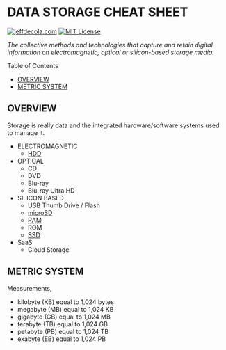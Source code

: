 # DATA STORAGE CHEAT SHEET

[![jeffdecola.com](https://img.shields.io/badge/website-jeffdecola.com-blue)](https://jeffdecola.com)
[![MIT License](https://img.shields.io/:license-mit-blue.svg)](https://jeffdecola.mit-license.org)

_The collective methods and technologies
that capture and retain digital information on electromagnetic,
optical or silicon-based storage media._

Table of Contents

* [OVERVIEW](https://github.com/JeffDeCola/my-cheat-sheets/tree/master/other/stem/technology/computer-hardware/data-storage-cheat-sheet#overview)
* [METRIC SYSTEM](https://github.com/JeffDeCola/my-cheat-sheets/tree/master/other/stem/technology/computer-hardware/data-storage-cheat-sheet#metric-system)

## OVERVIEW

Storage is really data and the integrated
hardware/software systems used to manage it.

* ELECTROMAGNETIC
  * [HDD](https://github.com/JeffDeCola/my-cheat-sheets/tree/master/other/stem/technology/computer-hardware/hard-drives-cheat-sheet)
* OPTICAL
  * CD
  * DVD
  * Blu-ray
  * Blu-ray Ultra HD
* SILICON BASED
  * USB Thumb Drive / Flash
  * [microSD](https://github.com/JeffDeCola/my-cheat-sheets/tree/master/other/stem/technology/computer-hardware/microSD-cards-cheat-sheet)
  * [RAM](https://github.com/JeffDeCola/my-cheat-sheets/tree/master/other/stem/technology/computer-manufacturers/pc/ram-cheat-sheet)
  * ROM
  * [SSD](https://github.com/JeffDeCola/my-cheat-sheets/tree/master/other/stem/technology/computer-hardware/ssd-cheat-sheet)
* SaaS
  * Cloud Storage

## METRIC SYSTEM

Measurements,

* kilobyte (KB) equal to 1,024 bytes
* megabyte (MB) equal to 1,024 KB
* gigabyte (GB) equal to 1,024 MB
* terabyte (TB) equal to 1,024 GB
* petabyte (PB) equal to 1,024 TB
* exabyte (EB) equal to 1,024 PB
